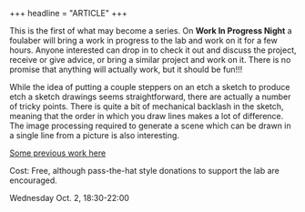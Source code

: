+++
headline = "ARTICLE"
+++

This is the first of what may become a series. On __Work In Progress Night__ a foulaber will bring a work in progress to the lab and work on it for a few hours. Anyone interested can drop in to check it out and discuss the project, receive or give advice, or bring a similar project and work on it. There is no promise that anything will actually work, but it should be fun!!!  
  
  
While the idea of putting a couple steppers on an etch a sketch to produce etch a sketch drawings seems straightforward, there are actually a number of tricky points. There is quite a bit of mechanical backlash in the sketch, meaning that the order in which you draw lines makes a lot of difference. The image processing required to generate a scene which can be drawn in a single line from a picture is also interesting.  
  
[Some previous work here](http://strawprojects.blogspot.ca/2012/01/etch-sketch.html)  
  
Cost: Free, although pass-the-hat style donations to support the lab are encouraged.  
  
Wednesday Oct. 2, 18:30-22:00  


